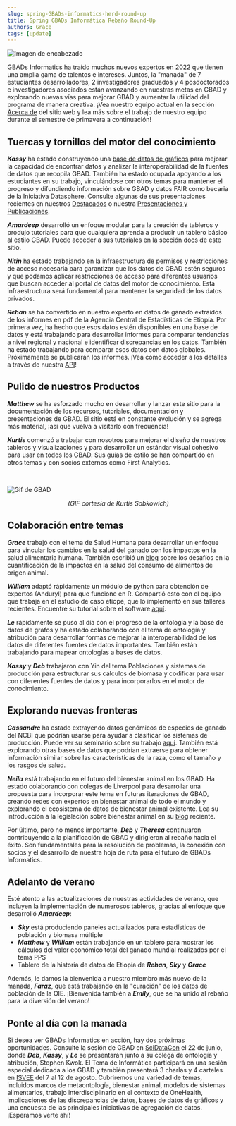 ```yaml
---
slug: spring-GBADs-informatics-herd-round-up
title: Spring GBADs Informática Rebaño Round-Up
authors: Grace
tags: [update]
---
```

![Imagen de encabezado](https://i.imgur.com/9KxX5Nm.png)

GBADs Informatics ha traído muchos nuevos expertos en 2022 que tienen una amplia gama de talentos e intereses. Juntos, la "manada" de 7 estudiantes desarrolladores, 2 investigadores graduados y 4 posdoctorados e investigadores asociados están avanzando en nuestras metas en GBAD y explorando nuevas vías para mejorar GBAD y aumentar la utilidad del programa de manera creativa. ¡Vea nuestro equipo actual en la sección [Acerca de](http://gbadskedoc.org/es/about) del sitio web y lea más sobre el trabajo de nuestro equipo durante el semestre de primavera a continuación!

<h2>Tuercas y tornillos del motor del conocimiento</h2>

***Kassy*** ha estado construyendo una [base de datos de gráficos](http://gbadskedoc.org/es/docs/Data-Governance-Handbook-for-GBADs/metadataStorage) para mejorar la capacidad de encontrar datos y analizar la interoperabilidad de la fuentes de datos que recopila GBAD. También ha estado ocupada apoyando a los estudiantes en su trabajo, vinculándose con otros temas para mantener el progreso y difundiendo información sobre GBAD y datos FAIR como becaria de la Iniciativa Datasphere. Consulte algunas de sus presentaciones recientes en nuestros [Destacados](http://gbadskedoc.org/es/highlights) o nuestra [Presentaciones y Publicaciones](http://gbadskedoc.org/es/publications/Intro).

***Amardeep*** desarrolló un enfoque modular para la creación de tableros y produjo tutoriales para que cualquiera aprenda a producir un tablero básico al estilo GBAD. Puede acceder a sus tutoriales en la sección [docs](http://gbadskedoc.org/es/docs/Welcome) de este sitio.

***Nitin*** ha estado trabajando en la infraestructura de permisos y restricciones de acceso necesaria para garantizar que los datos de GBAD estén seguros y que podamos aplicar restricciones de acceso para diferentes usuarios que buscan acceder al portal de datos del motor de conocimiento. Esta infraestructura será fundamental para mantener la seguridad de los datos privados.

***Rehan*** se ha convertido en nuestro experto en datos de ganado extraídos de los informes en pdf de la Agencia Central de Estadísticas de Etiopía. Por primera vez, ha hecho que esos datos estén disponibles en una base de datos y está trabajando para desarrollar informes para comparar tendencias a nivel regional y nacional e identificar discrepancias en los datos. También ha estado trabajando para comparar esos datos con datos globales. Próximamente se publicarán los informes. ¡Vea cómo acceder a los detalles a través de nuestra [API](http://gbadske.org:9000/dataportal/)!

<h2>Pulido de nuestros Productos</h2>

***Matthew*** se ha esforzado mucho en desarrollar y lanzar este sitio para la documentación de los recursos, tutoriales, documentación y presentaciones de GBAD. El sitio está en constante evolución y se agrega más material, ¡así que vuelva a visitarlo con frecuencia!

***Kurtis*** comenzó a trabajar con nosotros para mejorar el diseño de nuestros tableros y visualizaciones y para desarrollar un estándar visual cohesivo para usar en todos los GBAD. Sus guías de estilo se han compartido en otros temas y con socios externos como First Analytics.

<br/>

![Gif de GBAD](https://i.imgur.com/x88bs1o.gif)
<p align="center"><i>(GIF cortesía de Kurtis Sobkowich)</i></p>

<h2>Colaboración entre temas</h2>

***Grace*** trabajó con el tema de Salud Humana para desarrollar un enfoque para vincular los cambios en la salud del ganado con los impactos en la salud alimentaria humana. También escribió un [blog](http://gbadskedoc.org/es/blog/the-tricky-job-of-measuring-the-impact-of-animal-sourced-foods-on-health) sobre los desafíos en la cuantificación de la impactos en la salud del consumo de alimentos de origen animal.

***William*** adaptó rápidamente un módulo de python para obtención de expertos (Anduryl) para que funcione en R. Compartió esto con el equipo que trabaja en el estudio de caso etíope, que lo implementó en sus talleres recientes. Encuentre su tutorial sobre el software [aquí](http://gbadskedoc.org/es/docs/Working-with-Anduryl).

***Le*** rápidamente se puso al día con el progreso de la ontología y la base de datos de grafos y ha estado colaborando con el tema de ontología y atribución para desarrollar formas de mejorar la interoperabilidad de los datos de diferentes fuentes de datos importantes. También están trabajando para mapear ontologías a bases de datos.

***Kassy*** y ***Deb*** trabajaron con Yin del tema Poblaciones y sistemas de producción para estructurar sus cálculos de biomasa y codificar para usar con diferentes fuentes de datos y para incorporarlos en el motor de conocimiento.

<h2>Explorando nuevas fronteras</h2>

***Cassandre*** ha estado extrayendo datos genómicos de especies de ganado del NCBI que podrían usarse para ayudar a clasificar los sistemas de producción. Puede ver su seminario sobre su trabajo [aquí](https://www.youtube.com/watch?v=5mwC4ngvxmc). También está explorando otras bases de datos que podrían extraerse para obtener información similar sobre las características de la raza, como el tamaño y los rasgos de salud.

***Neila*** está trabajando en el futuro del bienestar animal en los GBAD. Ha estado colaborando con colegas de Liverpool para desarrollar una propuesta para incorporar este tema en futuras iteraciones de GBAD, creando redes con expertos en bienestar animal de todo el mundo y explorando el ecosistema de datos de bienestar animal existente. Lea su introducción a la legislación sobre bienestar animal en su [blog](http://gbadskedoc.org/es/blog/farm-animal-production) reciente.

Por último, pero no menos importante, ***Deb*** y ***Theresa*** continuaron contribuyendo a la planificación de GBAD y dirigieron al rebaño hacia el éxito. Son fundamentales para la resolución de problemas, la conexión con socios y el desarrollo de nuestra hoja de ruta para el futuro de GBADs Informatics.

<h2>Adelanto de verano</h2>

Esté atento a las actualizaciones de nuestras actividades de verano, que incluyen la implementación de numerosos tableros, gracias al enfoque que desarrolló ***Amardeep***:

- ***Sky*** está produciendo paneles actualizados para estadísticas de población y biomasa múltiple
- ***Matthew*** y ***William*** están trabajando en un tablero para mostrar los cálculos del valor económico total del ganado mundial realizados por el tema PPS
- Tablero de la historia de datos de Etiopía de ***Rehan***, ***Sky*** y ***Grace***

Además, le damos la bienvenida a nuestro miembro más nuevo de la manada, ***Faraz***, que está trabajando en la "curación" de los datos de población de la OIE. ¡Bienvenida también a ***Emily***, que se ha unido al rebaño para la diversión del verano!

<h2>Ponte al día con la manada</h2>

Si desea ver GBADs Informatics en acción, hay dos próximas oportunidades. Consulte la sesión de GBAD en [SciDataCon](https://www.scidatacon.org/IDW-2022/sessions/456/) el 22 de junio, donde ***Deb***, ***Kassy***, y ***Le*** se presentarán junto a su colega de ontología y atribución, Stephen Kwok. El Tema de Informática participará en una sesión especial dedicada a los GBAD y también presentará 3 charlas y 4 carteles en [ISVEE](https://venuewest.eventsair.com/isvee2022/symposium-program) del 7 al 12 de agosto. Cubriremos una variedad de temas, incluidos marcos de metaontología, bienestar animal, modelos de sistemas alimentarios, trabajo interdisciplinario en el contexto de OneHealth, implicaciones de las discrepancias de datos, bases de datos de gráficos y una encuesta de las principales iniciativas de agregación de datos. ¡Esperamos verte ahí!
